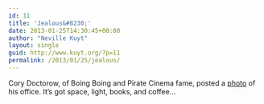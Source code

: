 ```yaml
---
id: 11
title: 'Jealous&#8230;'
date: 2013-01-25T14:30:45+00:00
author: "Neville Kuyt"
layout: single
guid: http://www.kuyt.org/?p=11
permalink: /2013/01/25/jealous/
---
```

Cory Doctorow, of Boing Boing and Pirate Cinema fame, posted a [photo](http://www.flickr.com/photos/doctorow/8410568329/sizes/o/in/photostream/ "Flickr photo") of his office. It&#8217;s got space, light, books, and coffee&#8230;
